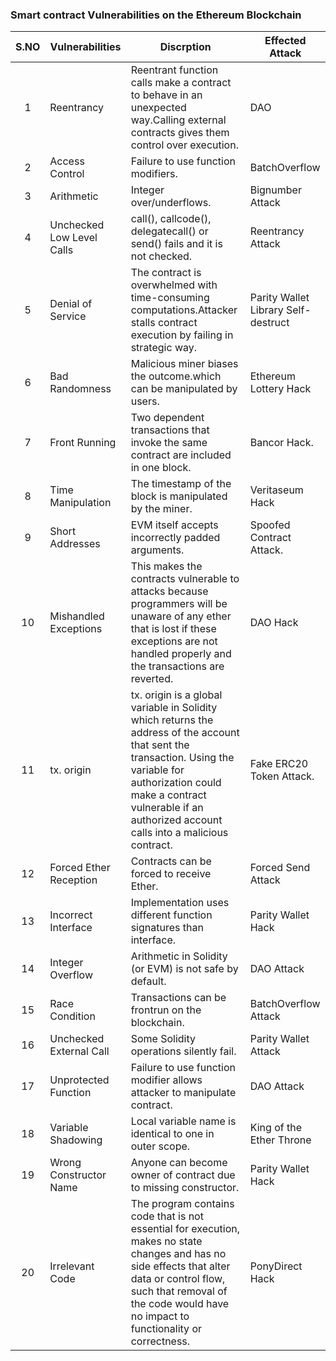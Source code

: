 ### Smart contract Vulnerabilities  on the Ethereum Blockchain

|  S.NO | Vulnerabilities  |  Discrption   |  Effected Attack|
|:-------:|---------|------------|------------|
1|Reentrancy| Reentrant function calls make a contract to behave in an unexpected way.Calling external contracts gives them control over execution.|DAO|
2|Access Control| Failure to use function modifiers.|BatchOverflow|
3|Arithmetic| Integer over/underflows.|Bignumber Attack|
4|Unchecked Low Level Calls| call(), callcode(), delegatecall() or send() fails and it is not checked.|Reentrancy Attack|
5|Denial of Service|The contract is overwhelmed with time-consuming computations.Attacker stalls contract execution by failing in strategic way.|Parity Wallet Library Self-destruct|
6|Bad Randomness|Malicious miner biases the outcome.which can be manipulated by users.|Ethereum Lottery Hack|
7|Front Running|Two dependent transactions that invoke the same contract are included in one block.|Bancor Hack.|
8|Time Manipulation| The timestamp of the block is manipulated by the miner.|Veritaseum Hack|
9|Short Addresses|EVM itself accepts incorrectly padded arguments.|Spoofed Contract Attack.|
10|Mishandled Exceptions|This makes the contracts vulnerable to attacks because programmers will be unaware of any ether that is lost if these exceptions are not handled properly and the transactions are reverted.|DAO Hack|
11|tx. origin| tx. origin is a global variable in Solidity which returns the address of the account that sent the transaction. Using the variable for authorization could make a contract vulnerable if an authorized account calls into a malicious contract.|Fake ERC20 Token Attack.|
12|Forced Ether Reception|Contracts can be forced to receive Ether.|Forced Send Attack|
13|Incorrect Interface|Implementation uses different function signatures than interface.|Parity Wallet Hack|
14|Integer Overflow| Arithmetic in Solidity (or EVM) is not safe by default.|DAO Attack|
15|Race Condition|Transactions can be frontrun on the blockchain.|BatchOverflow Attack|
16|Unchecked External Call|Some Solidity operations silently fail.|Parity Wallet Attack|
17|Unprotected Function| Failure to use function modifier allows attacker to manipulate contract.|DAO Attack|
18|Variable Shadowing|Local variable name is identical to one in outer scope.|King of the Ether Throne|
19|Wrong Constructor Name|Anyone can become owner of contract due to missing constructor.|Parity Wallet Hack|
20|Irrelevant Code|The program contains code that is not essential for execution, makes no state changes and has no side effects that alter data or control flow, such that removal of the code would have no impact to functionality or correctness.|PonyDirect Hack|

